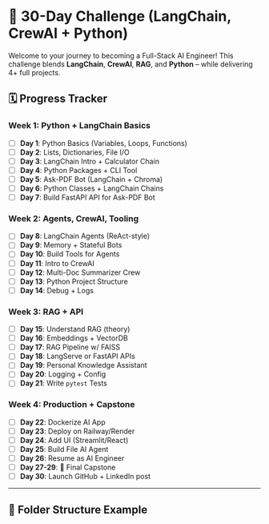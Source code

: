 # 🧠 30-Day Challenge (LangChain, CrewAI + Python)

Welcome to your journey to becoming a Full-Stack AI Engineer! This challenge blends **LangChain**, **CrewAI**, **RAG**, and **Python** – while delivering 4+ full projects.

## 🗓️ Progress Tracker

### Week 1: Python + LangChain Basics

- [ ] **Day 1**: Python Basics (Variables, Loops, Functions)
- [ ] **Day 2**: Lists, Dictionaries, File I/O
- [ ] **Day 3**: LangChain Intro + Calculator Chain
- [ ] **Day 4**: Python Packages + CLI Tool
- [ ] **Day 5**: Ask-PDF Bot (LangChain + Chroma)
- [ ] **Day 6**: Python Classes + LangChain Chains
- [ ] **Day 7**: Build FastAPI API for Ask-PDF Bot

### Week 2: Agents, CrewAI, Tooling

- [ ] **Day 8**: LangChain Agents (ReAct-style)
- [ ] **Day 9**: Memory + Stateful Bots
- [ ] **Day 10**: Build Tools for Agents
- [ ] **Day 11**: Intro to CrewAI
- [ ] **Day 12**: Multi-Doc Summarizer Crew
- [ ] **Day 13**: Python Project Structure
- [ ] **Day 14**: Debug + Logs

### Week 3: RAG + API

- [ ] **Day 15**: Understand RAG (theory)
- [ ] **Day 16**: Embeddings + VectorDB
- [ ] **Day 17**: RAG Pipeline w/ FAISS
- [ ] **Day 18**: LangServe or FastAPI APIs
- [ ] **Day 19**: Personal Knowledge Assistant
- [ ] **Day 20**: Logging + Config
- [ ] **Day 21**: Write `pytest` Tests

### Week 4: Production + Capstone

- [ ] **Day 22**: Dockerize AI App
- [ ] **Day 23**: Deploy on Railway/Render
- [ ] **Day 24**: Add UI (Streamlit/React)
- [ ] **Day 25**: Build File AI Agent
- [ ] **Day 26**: Resume as AI Engineer
- [ ] **Day 27-29**: 🚀 Final Capstone
- [ ] **Day 30**: Launch GitHub + LinkedIn post

---

## 📁 Folder Structure Example
